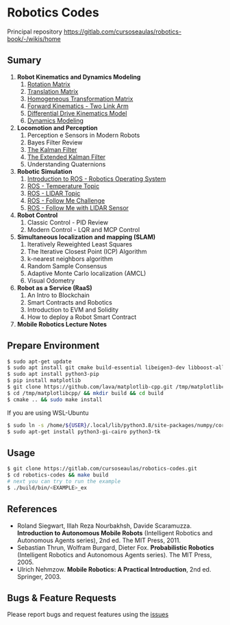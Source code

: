 # Robotics Codes

Principal repository https://gitlab.com/cursoseaulas/robotics-book/-/wikis/home

## Sumary

1. **Robot Kinematics and Dynamics Modeling**
	1. [Rotation Matrix](src/examples/1/rotation_ex.cpp)
	1. [Translation Matrix](src/examples/1/translation_ex.cpp)
	1. [Homogeneous Transformation Matrix](src/examples/1/hTransformation_ex.cpp)
	1. [Forward Kinematics - Two Link Arm](src/examples/1/forward_kinematics_two_link_arm_ex.cpp)
	1. [Differential Drive Kinematics Model](src/examples/1/diff_drive_Kinematics_ex.cpp)
	1. [Dynamics Modeling](src/examples/1/dc_motor_ex.cpp)
1. **Locomotion and Perception**
	1. Perception e Sensors in Modern Robots
	1. Bayes Filter Review
	1. [The Kalman Filter](https://gitlab.com/jeferson.lima/kalman-filter)
	1. [The Extended Kalman Filter](https://gitlab.com/jeferson.lima/kalman-filter)
	1. Understanding Quaternions
1. **Robotic Simulation**
	1. [Introduction to ROS - Robotics Operating System](src/examples/3/README.md)
	1. [ROS - Temperature Topic](src/examples/3/example_ws/src/temperature_sensor)
	1. [ROS - LIDAR Topic](src/examples/3/example_ws/src/lidar_sensor)
	1. [ROS - Follow Me Challenge](src/examples/3/challenge1_ws/src/follow_me)
	1. [ROS - Follow Me with LIDAR Sensor](src/examples/3/challenge2_ws/src/follow_me_plusplus)
1. **Robot Control**
	1. Classic Control - PID Review
	1. Modern Control - LQR and MCP Control
1. **Simultaneous localization and mapping (SLAM)**
	1. Iteratively Reweighted Least Squares
	1. The Iterative Closest Point (ICP) Algorithm
	1. k-nearest neighbors algorithm
	1. Random Sample Consensus
	1. Adaptive Monte Carlo localization (AMCL)
	1. Visual Odometry
1. **Robot as a Service (RaaS)**
	1. An Intro to Blockchain
	1. Smart Contracts and Robotics
	1. Introduction to EVM and Solidity
	1. How to deploy a Robot Smart Contract
1. **Mobile Robotics Lecture Notes**

## Prepare Environment

```bash
$ sudo apt-get update 
$ sudo apt install git cmake build-essential libeigen3-dev libboost-all-dev -y
$ sudo apt install python3-pip
$ pip install matplotlib
$ git clone https://github.com/lava/matplotlib-cpp.git /tmp/matplotlibcpp
$ cd /tmp/matplotlibcpp/ && mkdir build && cd build
$ cmake .. && sudo make install
```
If you are using WSL-Ubuntu

```bash
$ sudo ln -s /home/${USER}/.local/lib/python3.8/site-packages/numpy/core/include/numpy /usr/include/numpy
$ sudo apt-get install python3-gi-cairo python3-tk
```

## Usage

```bash
$ git clone https://gitlab.com/cursoseaulas/robotics-codes.git
$ cd robotics-codes && make build
# next you can try to run the example
$ ./build/bin/<EXAMPLE>_ex
```

## References

* Roland Siegwart, Illah Reza Nourbakhsh, Davide Scaramuzza. **Introduction to Autonomous Mobile Robots** (Intelligent Robotics and Autonomous Agents series), 2nd ed. The MIT Press, 2011.
* Sebastian Thrun, Wolfram Burgard, Dieter Fox. **Probabilistic Robotics** (Intelligent Robotics and Autonomous Agents series). The MIT Press, 2005.
* Ulrich Nehmzow. **Mobile Robotics: A Practical Introduction**, 2nd ed. Springer, 2003.

## Bugs & Feature Requests

Please report bugs and request features using the [issues](https://gitlab.com/cursoseaulas/robotics-codes/-/issues)
